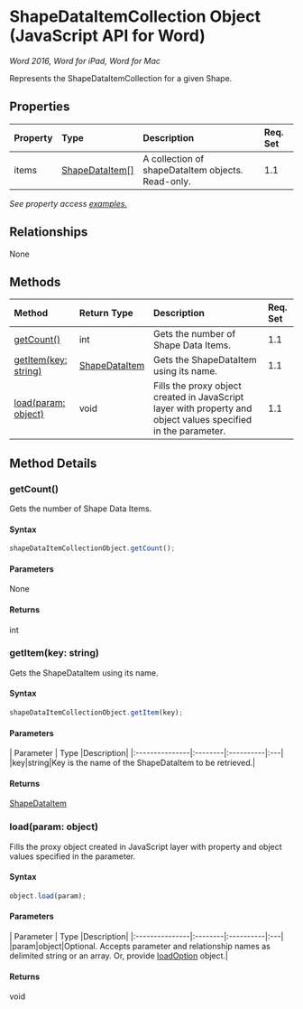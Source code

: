# ShapeDataItemCollection Object (JavaScript API for Word)

_Word 2016, Word for iPad, Word for Mac_

Represents the ShapeDataItemCollection for a given Shape.

## Properties

| Property	   | Type	|Description| Req. Set|
|:---------------|:--------|:----------|:----|
|items|[ShapeDataItem[]](shapedataitem.md)|A collection of shapeDataItem objects. Read-only.|1.1||

_See property access [examples.](#property-access-examples)_

## Relationships
None


## Methods

| Method		   | Return Type	|Description| Req. Set|
|:---------------|:--------|:----------|:----|
|[getCount()](#getcount)|int|Gets the number of Shape Data Items.|1.1|
|[getItem(key: string)](#getitemkey-string)|[ShapeDataItem](shapedataitem.md)|Gets the ShapeDataItem using its name.|1.1|
|[load(param: object)](#loadparam-object)|void|Fills the proxy object created in JavaScript layer with property and object values specified in the parameter.|1.1|

## Method Details


### getCount()
Gets the number of Shape Data Items.

#### Syntax
```js
shapeDataItemCollectionObject.getCount();
```

#### Parameters
None

#### Returns
int

### getItem(key: string)
Gets the ShapeDataItem using its name.

#### Syntax
```js
shapeDataItemCollectionObject.getItem(key);
```

#### Parameters
| Parameter	   | Type	|Description|
|:---------------|:--------|:----------|:---|
|key|string|Key is the name of the ShapeDataItem to be retrieved.|

#### Returns
[ShapeDataItem](shapedataitem.md)

### load(param: object)
Fills the proxy object created in JavaScript layer with property and object values specified in the parameter.

#### Syntax
```js
object.load(param);
```

#### Parameters
| Parameter	   | Type	|Description|
|:---------------|:--------|:----------|:---|
|param|object|Optional. Accepts parameter and relationship names as delimited string or an array. Or, provide [loadOption](loadoption.md) object.|

#### Returns
void
